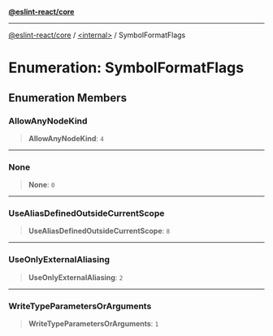 [**@eslint-react/core**](../../README.md)

***

[@eslint-react/core](../../README.md) / [\<internal\>](../README.md) / SymbolFormatFlags

# Enumeration: SymbolFormatFlags

## Enumeration Members

### AllowAnyNodeKind

> **AllowAnyNodeKind**: `4`

***

### None

> **None**: `0`

***

### UseAliasDefinedOutsideCurrentScope

> **UseAliasDefinedOutsideCurrentScope**: `8`

***

### UseOnlyExternalAliasing

> **UseOnlyExternalAliasing**: `2`

***

### WriteTypeParametersOrArguments

> **WriteTypeParametersOrArguments**: `1`
